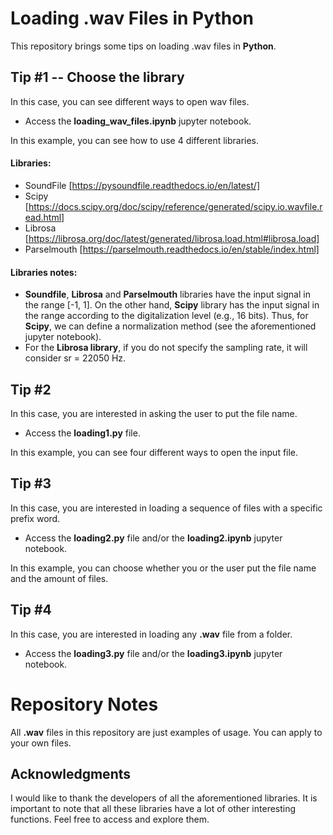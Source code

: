 # Loading .wav Files in Python

This repository brings some tips on loading .wav files in **Python**. 


## Tip #1 -- Choose the library

In this case, you can see different ways to open wav files.

- Access the **loading_wav_files.ipynb** jupyter notebook.

In this example, you can see how to use 4 different libraries.

#### Libraries:
- SoundFile [https://pysoundfile.readthedocs.io/en/latest/]
- Scipy [https://docs.scipy.org/doc/scipy/reference/generated/scipy.io.wavfile.read.html]
- Librosa [https://librosa.org/doc/latest/generated/librosa.load.html#librosa.load]
- Parselmouth [https://parselmouth.readthedocs.io/en/stable/index.html]

#### Libraries notes:
- **Soundfile**, **Librosa** and **Parselmouth** libraries have the input signal in the range [-1, 1]. On the other hand, **Scipy** library has the input signal in the range according to the digitalization level (e.g., 16 bits). Thus, for **Scipy**, we can define a normalization method (see the aforementioned jupyter notebook).
- For the **Librosa library**, if you do not specify the sampling rate, it will consider sr = 22050 Hz.

## Tip #2

In this case, you are interested in asking the user to put the file name. 

- Access the **loading1.py** file.
  
In this example, you can see four different ways to open the input file.

## Tip #3

In this case, you are interested in loading a sequence of files with a specific prefix word.  
- Access the **loading2.py** file and/or the **loading2.ipynb** jupyter notebook.
  
In this example, you can choose whether you or the user put the file name and the amount of files.

## Tip #4

In this case, you are interested in loading any **.wav** file from a folder.

- Access the **loading3.py** file and/or the **loading3.ipynb** jupyter notebook.



# Repository Notes

All **.wav** files in this repository are just examples of usage. You can apply to your own files.

## Acknowledgments

I would like to thank the developers of all the aforementioned libraries. It is important to note that all these libraries have a lot of other interesting functions. Feel free to access and explore them.
